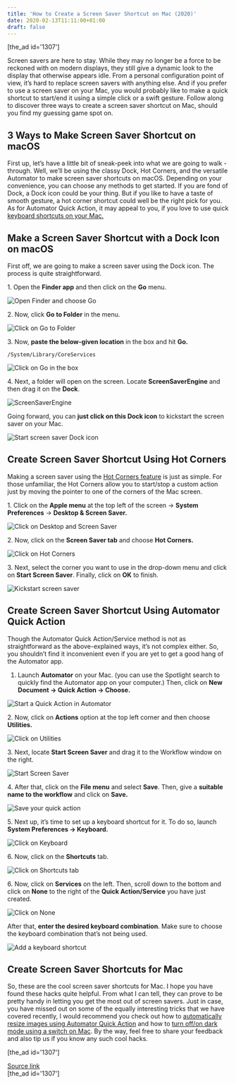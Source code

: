 ```yaml
---
title: 'How to Create a Screen Saver Shortcut on Mac (2020)'
date: 2020-02-13T11:11:00+01:00
draft: false
---
```


\[the\_ad id='1307'\]  
  

  

Screen savers are here to stay. While they may no longer be a force to be reckoned with on modern displays, they still give a dynamic look to the display that otherwise appears idle. From a personal configuration point of view, it’s hard to replace screen savers with anything else. And if you prefer to use a screen saver on your Mac, you would probably like to make a quick shortcut to start/end it using a simple click or a swift gesture. Follow along to discover three ways to create a screen saver shortcut on Mac, should you find my guessing game spot on.  

3 Ways to Make Screen Saver Shortcut on macOS
---------------------------------------------

  

First up, let’s have a little bit of sneak-peek into what we are going to walk -through. Well, we’ll be using the classy Dock, Hot Corners, and the versatile Automator to make screen saver shortcuts on macOS. Depending on your convenience, you can choose any methods to get started. If you are fond of Dock, a Dock icon could be your thing. But if you like to have a taste of smooth gesture, a hot corner shortcut could well be the right pick for you. As for Automator Quick Action, it may appeal to you, if you love to use quick [keyboard shortcuts on your Mac.](https://beebom.com/cool-mac-keyboard-shortcuts/)  

Make a Screen Saver Shortcut with a Dock Icon on macOS
------------------------------------------------------

  

First off, we are going to make a screen saver using the Dock icon. The process is quite straightforward.  

1\. Open the **Finder app** and then click on the **Go** menu.  

![Open Finder and choose Go](https://beebom.com/wp-content/uploads/2020/02/Open-Finder-and-choose-Go-.jpg)

2\. Now, click **Go to Folder** in the menu.  

![Click on Go to Folder](https://beebom.com/wp-content/uploads/2020/02/Click-on-Go-to-Folder-.jpg)

3\. Now, **paste the below-given location** in the box and hit **Go.**  

```
/System/Library/CoreServices
```  

![Click on Go in the box](https://beebom.com/wp-content/uploads/2020/02/Click-on-Go-in-the-box.jpg)

  
  

  

4\. Next, a folder will open on the screen. Locate **ScreenSaverEngine** and then drag it on the **Dock**.  

![ScreenSaverEngine](https://beebom.com/wp-content/uploads/2020/02/SS.jpg)

Going forward, you can **just click on this Dock icon** to kickstart the screen saver on your Mac.  

![Start screen saver Dock icon](https://beebom.com/wp-content/uploads/2020/02/Start-screen-saver-Dock-icon-.jpg)

Create Screen Saver Shortcut Using Hot Corners
----------------------------------------------

  

Making a screen saver using the [Hot Corners feature](https://beebom.com/how-set-up-hot-corners-mac/) is just as simple. For those unfamiliar, the Hot Corners allow you to start/stop a custom action just by moving the pointer to one of the corners of the Mac screen.  

1\. Click on the **Apple menu** at the top left of the screen -> **System Preferences** -> **Desktop & Screen Saver.**  

![Click on Desktop and Screen Saver](https://beebom.com/wp-content/uploads/2020/02/Click-on-Desktop-and-Screen-Saver-.jpg)

2\. Now, click on the **Screen Saver tab** and choose **Hot Corners.**  

![Click on Hot Corners](https://beebom.com/wp-content/uploads/2020/02/Click-on-Hot-Corners-.png)

  
  

  

3\. Next, select the corner you want to use in the drop-down menu and click on **Start Screen Saver**. Finally, click on **OK** to finish.  

![Kickstart screen saver](https://beebom.com/wp-content/uploads/2020/02/Kickstart-screen-saver-.jpg)

Create Screen Saver Shortcut Using Automator Quick Action
---------------------------------------------------------

  

Though the Automator Quick Action/Service method is not as straightforward as the above-explained ways, it’s not complex either. So, you shouldn’t find it inconvenient even if you are yet to get a good hang of the Automator app.  

1.  Launch **Automator** on your Mac. (you can use the Spotlight search to quickly find the Automator app on your computer.) Then, click on **New Document -> Quick Action -> Choose.**
  

![Start a Quick Action in Automator](https://beebom.com/wp-content/uploads/2020/02/Start-a-Quick-Action-in-Automator-.jpg)

2\. Now, click on **Actions** option at the top left corner and then choose **Utilities.**  

![Click on Utilities](https://beebom.com/wp-content/uploads/2020/02/Click-on-Utilities-.jpg)

3\. Next, locate **Start Screen Saver** and drag it to the Workflow window on the right.  

![Start Screen Saver](https://beebom.com/wp-content/uploads/2020/02/Start-Screen-Saver-.jpg)

4\. After that, click on the **File menu** and select **Save**. Then, give a **suitable name to the workflow** and click on **Save.**

  
  

  

![Save your quick action](https://beebom.com/wp-content/uploads/2020/02/Save-your-quick-action-.jpg)

5\. Next up, it’s time to set up a keyboard shortcut for it. To do so, launch **System Preferences -> Keyboard.**  

![Click on Keyboard](https://beebom.com/wp-content/uploads/2020/02/Click-on-Keyboard-.jpg)

6\. Now, click on the **Shortcuts** tab.  

![Click on Shortcuts tab](https://beebom.com/wp-content/uploads/2020/02/Click-on-Shortcuts-tab-.jpg)

6\. Now, click on **Services** on the left. Then, scroll down to the bottom and click on **None** to the right of the **Quick Action/Service** you have just created.  

![Click on None](https://beebom.com/wp-content/uploads/2020/02/Click-on-None.jpg)

After that, **enter the desired keyboard combination**. Make sure to choose the keyboard combination that’s not being used.  

![Add a keyboard shortcut](https://beebom.com/wp-content/uploads/2020/02/Add-a-keyboard-shortcut-.jpg)

Create Screen Saver Shortcuts for Mac
-------------------------------------

  

So, these are the cool screen saver shortcuts for Mac. I hope you have found these hacks quite helpful. From what I can tell, they can prove to be pretty handy in letting you get the most out of screen savers. Just in case, you have missed out on some of the equally interesting tricks that we have covered recently, I would recommend you check out how to [automatically resize images using Automator Quick Action](https://beebom.com/how-resize-images-using-automator-quick-action-mac/) and how to [turn off/on dark mode using a switch on Mac](https://beebom.com/how-quickly-switch-between-dark-light-mode-mac/). By the way, feel free to share your feedback and also tip us if you know any such cool hacks.  

  
  
\[the\_ad id='1307'\]  
  
[Source link](https://beebom.com/create-screen-saver-shortcut-mac/)  
\[the\_ad id='1307'\]